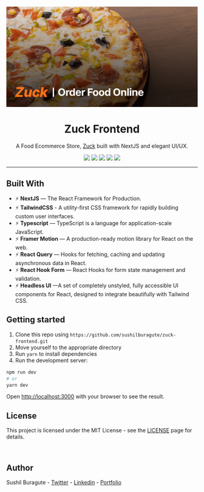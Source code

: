 <h1 align="center">
<br>
  <img src="https://github.com/sushilburagute/zuck-frontend/blob/main/public/meta.png?raw=true" alt="dapr" width="640">
<br>
<br>
<b>Zuck Frontend</b>
</h1>

<p align="center">
A Food Ecommerce Store, <a href='https://zuck-food.vercel.app/'>Zuck</a> built with NextJS and elegant  UI/UX.
</p>

<p align="center">
<img src="https://img.shields.io/badge/typescript-%23007ACC.svg?style=for-the-badge&logo=typescript&logoColor=white">
<img src="https://img.shields.io/badge/react-%2320232a.svg?style=for-the-badge&logo=react&logoColor=%2361DAFB">
<img src="https://img.shields.io/badge/Next-black?style=for-the-badge&logo=next.js&logoColor=white">
<img src="https://img.shields.io/badge/tailwindcss-%2338B2AC.svg?style=for-the-badge&logo=tailwind-css&logoColor=white">
<img src="https://img.shields.io/badge/Framer-black?style=for-the-badge&logo=framer&logoColor=blue">

</p>

<hr />

## Built With

- ⚡ **NextJS** — The React Framework
  for Production.
- ⚡ **TailwindCSS** - A utility-first CSS framework for rapidly building custom user interfaces.
- ⚡ **Typescript** — TypeScript is a language for application-scale JavaScript.
- ⚡ **Framer Motion** — A production-ready motion
  library for React on the web.
- ⚡ **React Query** — Hooks for fetching, caching and updating asynchronous data in React.
- ⚡ **React Hook Form** — React Hooks for form state management and validation.
- ⚡ **Headless UI** —A set of completely unstyled, fully accessible UI components for React, designed to integrate beautifully with Tailwind CSS.

## Getting started

1. Clone this repo using `https://github.com/sushilburagute/zuck-frontend.git`
2. Move yourself to the appropriate directory<br />
3. Run `yarn` to install dependencies<br />
4. Run the development server:

```bash
npm run dev
# or
yarn dev
```

Open [http://localhost:3000](http://localhost:3000) with your browser to see the result.

## License

This project is licensed under the MIT License - see the [LICENSE](https://opensource.org/licenses/MIT) page for details.

<br/>

## Author

Sushil Buragute - [Twitter](https://twitter.com/codetastic1) - [Linkedin](https://www.linkedin.com/in/sushil-buragute/) - [Portfolio](https://sush.vercel.app)

<br/>
<br/>
